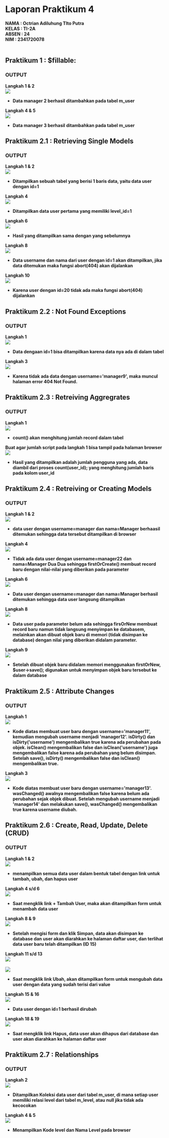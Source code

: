 # Laporan Praktikum 4
<b>NAMA : Octrian Adiluhung TIto Putra<b><br>
<b>KELAS : TI-2A<b><br>
<b>ABSEN : 24<b><br>
<b>NIM : 2341720078<b><br>
<br>

## Praktikum 1 : $fillable:
### OUTPUT
Langkah 1 & 2
<br>
<img src="img/1.1.png">
<br>
- Data manager 2 berhasil ditambahkan pada tabel m_user <br>

Langkah 4 & 5
<br>
<img src="img/1.2.png">
<br>
- Data manager 3 berhasil ditambahkan pada tabel m_user <br>

## Praktikum 2.1 : Retrieving Single Models 
### OUTPUT
Langkah 1 & 2
<br>
<img src="img/2.1.1.png">
<br>
- Ditampilkan sebuah tabel yang  berisi 1 baris data, yaitu data user dengan id=1 

Langkah 4
<br>
<img src="img/2.1.2.png">
<br>
- Ditampilkan data user pertama yang memiliki level_id=1

Langkah 6
<br>
<img src="img/2.1.3.png">
<br>
- Hasil yang ditampilkan sama dengan yang sebelumnya

Langkah 8
<br>
<img src="img/2.1.4.png">
<br>
- Data username dan nama dari user dengan id=1 akan ditampilkan, jika data ditemukan maka fungsi abort(404) akan dijalankan

Langkah 10
<br>
<img src="img/2.1.5.png">
<br>
- Karena user dengan id=20 tidak ada maka fungsi abort(404) dijalankan

## Praktikum 2.2 : Not Found Exceptions 
### OUTPUT
Langkah 1
<br>
<img src="img/2.2.1.png">
<br>
- Data dengaan id=1 bisa ditampilkan karena data nya ada di dalam tabel

Langkah 3
<br>
<img src="img/2.2.2.png">
<br>
- Karena tidak ada data dengan username='manager9', maka muncul halaman error 404 Not Found.

## Praktikum 2.3 : Retreiving Aggregrates
### OUTPUT
Langkah 1
<br>
<img src="img/2.3.1.png">
<br>
- count() akan menghitung jumlah record dalam tabel

Buat agar jumlah script pada langkah 1  bisa tampil pada halaman browser
<br>
<img src="img/2.3.2.png">
<br>
- Hasil yang ditampilkan adalah jumlah pengguna yang ada, data diambil dari proses count(user_id); yang menghitung jumlah baris pada kolom user_id

## Praktikum 2.4 : Retreiving or Creating Models
### OUTPUT
Langkah 1 & 2
<br>
<img src="img/2.4.1.png">
<br>
- data user dengan username=manager dan nama=Manager berhaasil ditemukan sehingga data tersebut ditampilkan di browser

Langkah 4
<br>
<img src="img/2.4.2.png">
<br>
- Tidak ada data user dengan username=manager22 dan nama=Manager Dua Dua sehingga firstOrCreate() membuat record baru dengan nilai-nilai yang diberikan pada parameter 

Langkah 6
<br>
<img src="img/2.4.3.png">
<br>
- Data user dengan username=manager dan nama=Manager berhasil ditemukan sehingga data user langsung ditampilkan

Langkah 8
<br>
<img src="img/2.4.4.png">
<br>
- Data user pada parameter belum ada sehingga firsOrNew membuat record baru namun tidak langsung menyimpan ke databasem, melainkan akan dibuat objek baru di memori (tidak disimpan ke database) dengan nilai yang diberikan didalam parameter.

Langkah 9
<br>
<img src="img/2.4.5.png">
<br>
- Setelah dibuat objek baru didalam memori menggunakan firstOrNew, $user->save(); digunakan untuk menyimpan objek baru tersebut ke dalam database

## Praktikum 2.5 : Attribute Changes 
### OUTPUT
Langkah 1
<br>
<img src="img/2.5.1.png">
<br>
- Kode diatas membuat user baru dengan username='manager11', kemudian mengubah username menjadi 'manager12'. isDirty() dan isDirty('username') mengembalikan true karena ada perubahan pada objek. isClean() mengembalikan false dan isClean('username') juga mengembalikan false karena ada perubahan yang belum disimpan. Setelah save(), isDirty() mengembalikan false dan isClean() mengembalikan true. 

Langkah 3
<br>
<img src="img/2.5.2.png">
<br>
- Kode diatas membuat user baru dengan username='manager13'. wasChanged() awalnya mengembalikan false karena belum ada perubahan sejak objek dibuat. Setelah mengubah username menjadi 'manager14' dan melakukan save(), wasChanged() mengembalikan true karena username diubah.

## Praktikum 2.6 : Create, Read, Update, Delete (CRUD)
### OUTPUT
Langkah 1 & 2
<br>
<img src="img/2.6.1.png">
<br>
- menampilkan semua data user dalam bentuk tabel dengan link untuk tambah, ubah, dan hapus user

Langkah 4 s/d 6
<br>
<img src="img/2.6.2.png">
<br>
- Saat mengklik link + Tambah User, maka akan ditampilkan form untuk menambah data user

Langkah 8 & 9
<br>
<img src="img/2.6.3.png">
<br>
- Setelah mengisi form dan klik Simpan, data akan disimpan ke database dan user akan diarahkan ke halaman daftar user, dan terlihat data user baru telah ditampilkan (ID 15)

Langkah 11 s/d 13
<br>
<img src="img/2.6.4.1.png">
<br>
<br>
<img src="img/2.6.4.2.png">
<br>
- Saat mengklik link Ubah, akan ditampilkan form untuk mengubah data user dengan data yang sudah terisi dari value

Langkah 15 & 16
<br>
<img src="img/2.6.5.png">
<br>
- Data user dengan id=1 berhasil dirubah

Langkah 18 & 19
<br>
<img src="img/2.6.6.png">
<br>
- Saat mengklik link Hapus, data user akan dihapus dari database dan user akan diarahkan ke halaman daftar user

## Praktikum 2.7 : Relationships
### OUTPUT
Langkah 2
<br>
<img src="img/2.7.1.png">
<br>
- Ditampilkan Koleksi data user dari tabel m_user, di mana setiap user memiliki relasi level dari tabel m_level, atau null jika tidak ada kecocokan

Langkah 4 & 5
<br>
<img src="img/2.7.2.png">
<br>
- Menampilkan Kode level dan Nama Level pada browser